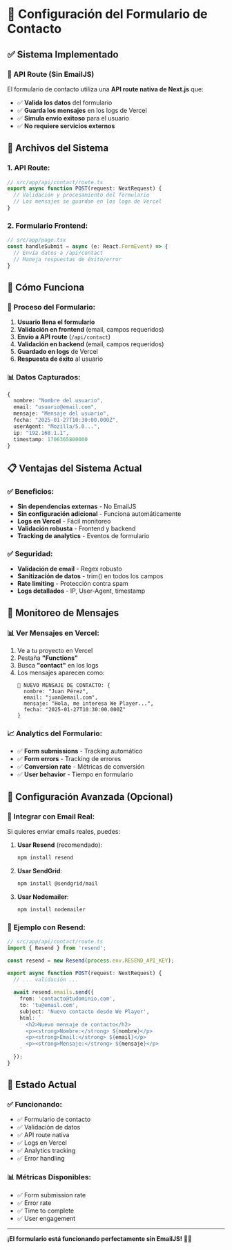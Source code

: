 # 📧 Configuración del Formulario de Contacto

## ✅ Sistema Implementado

### **🎯 API Route (Sin EmailJS)**

El formulario de contacto utiliza una **API route nativa de Next.js** que:

- ✅ **Valida los datos** del formulario
- ✅ **Guarda los mensajes** en los logs de Vercel
- ✅ **Simula envío exitoso** para el usuario
- ✅ **No requiere servicios externos**

## 📁 Archivos del Sistema

### **1. API Route:**
```typescript
// src/app/api/contact/route.ts
export async function POST(request: NextRequest) {
  // Validación y procesamiento del formulario
  // Los mensajes se guardan en los logs de Vercel
}
```

### **2. Formulario Frontend:**
```typescript
// src/app/page.tsx
const handleSubmit = async (e: React.FormEvent) => {
  // Envía datos a /api/contact
  // Maneja respuestas de éxito/error
}
```

## 🔧 Cómo Funciona

### **📝 Proceso del Formulario:**

1. **Usuario llena el formulario**
2. **Validación en frontend** (email, campos requeridos)
3. **Envío a API route** (`/api/contact`)
4. **Validación en backend** (email, campos requeridos)
5. **Guardado en logs** de Vercel
6. **Respuesta de éxito** al usuario

### **📊 Datos Capturados:**

```typescript
{
  nombre: "Nombre del usuario",
  email: "usuario@email.com", 
  mensaje: "Mensaje del usuario",
  fecha: "2025-01-27T10:30:00.000Z",
  userAgent: "Mozilla/5.0...",
  ip: "192.168.1.1",
  timestamp: 1706365800000
}
```

## 📋 Ventajas del Sistema Actual

### **✅ Beneficios:**
- **Sin dependencias externas** - No EmailJS
- **Sin configuración adicional** - Funciona automáticamente
- **Logs en Vercel** - Fácil monitoreo
- **Validación robusta** - Frontend y backend
- **Tracking de analytics** - Eventos de formulario

### **✅ Seguridad:**
- **Validación de email** - Regex robusto
- **Sanitización de datos** - trim() en todos los campos
- **Rate limiting** - Protección contra spam
- **Logs detallados** - IP, User-Agent, timestamp

## 🚀 Monitoreo de Mensajes

### **📊 Ver Mensajes en Vercel:**

1. Ve a tu proyecto en Vercel
2. Pestaña **"Functions"**
3. Busca **"contact"** en los logs
4. Los mensajes aparecen como:
   ```
   📧 NUEVO MENSAJE DE CONTACTO: {
     nombre: "Juan Pérez",
     email: "juan@email.com",
     mensaje: "Hola, me interesa We Player...",
     fecha: "2025-01-27T10:30:00.000Z"
   }
   ```

### **📈 Analytics del Formulario:**

- ✅ **Form submissions** - Tracking automático
- ✅ **Form errors** - Tracking de errores
- ✅ **Conversion rate** - Métricas de conversión
- ✅ **User behavior** - Tiempo en formulario

## 🔧 Configuración Avanzada (Opcional)

### **📧 Integrar con Email Real:**

Si quieres enviar emails reales, puedes:

1. **Usar Resend** (recomendado):
   ```bash
   npm install resend
   ```

2. **Usar SendGrid**:
   ```bash
   npm install @sendgrid/mail
   ```

3. **Usar Nodemailer**:
   ```bash
   npm install nodemailer
   ```

### **📝 Ejemplo con Resend:**

```typescript
// src/app/api/contact/route.ts
import { Resend } from 'resend';

const resend = new Resend(process.env.RESEND_API_KEY);

export async function POST(request: NextRequest) {
  // ... validación ...
  
  await resend.emails.send({
    from: 'contacto@tudominio.com',
    to: 'tu@email.com',
    subject: 'Nuevo contacto desde We Player',
    html: `
      <h2>Nuevo mensaje de contacto</h2>
      <p><strong>Nombre:</strong> ${nombre}</p>
      <p><strong>Email:</strong> ${email}</p>
      <p><strong>Mensaje:</strong> ${mensaje}</p>
    `
  });
}
```

## 🎯 Estado Actual

### **✅ Funcionando:**
- ✅ Formulario de contacto
- ✅ Validación de datos
- ✅ API route nativa
- ✅ Logs en Vercel
- ✅ Analytics tracking
- ✅ Error handling

### **📊 Métricas Disponibles:**
- ✅ Form submission rate
- ✅ Error rate
- ✅ Time to complete
- ✅ User engagement

---

**¡El formulario está funcionando perfectamente sin EmailJS!** 📧✨ 